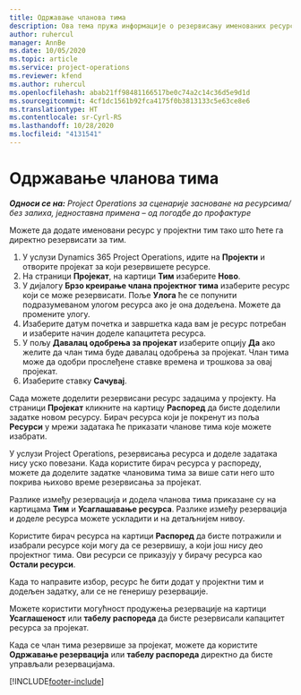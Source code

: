 ```yaml
---
title: Одржавање чланова тима
description: Ова тема пружа информације о резервисању именованих ресурса за тимове пројекта и њиховом додељивању задацима.
author: ruhercul
manager: AnnBe
ms.date: 10/05/2020
ms.topic: article
ms.service: project-operations
ms.reviewer: kfend
ms.author: ruhercul
ms.openlocfilehash: abab21ff98481166517be0c74a2c14c36d5e9d1d
ms.sourcegitcommit: 4cf1dc1561b92fca4175f0b3813133c5e63ce8e6
ms.translationtype: HT
ms.contentlocale: sr-Cyrl-RS
ms.lasthandoff: 10/28/2020
ms.locfileid: "4131541"
---
```

# <a name="maintain-team-members"></a>Одржавање чланова тима

_**Односи се на:** Project Operations за сценарије засноване на ресурсима/без залиха, једноставна примена – од погодбе до профактуре_

Можете да додате именовани ресурс у пројектни тим тако што ћете га директно резервисати за тим.

1. У услузи Dynamics 365 Project Operations, идите на **Пројекти** и отворите пројекат за који резервишете ресурсе.
2. На страници **Пројекат**, на картици **Тим** изаберите **Ново**. 
3. У дијалогу **Брзо креирање члана пројектног тима** изаберите ресурс који се може резервисати. Поље **Улога** ће се попунити подразумеваном улогом ресурса ако је она додељена. Можете да промените улогу. 
4. Изаберите датум почетка и завршетка када вам је ресурс потребан и изаберите начин доделе капацитета ресурса. 
5. У пољу **Давалац одобрења за пројекат** изаберите опцију **Да** ако желите да члан тима буде давалац одобрења за пројекат. Члан тима може да одобри прослеђене ставке времена и трошкова за овај пројекат. 
6. Изаберите ставку **Сачувај**.

Сада можете доделити резервисани ресурс задацима у пројекту. На страници **Пројекат** кликните на картицу **Распоред** да бисте доделили задатке новом ресурсу. Бирач ресурса који је покренут из поља **Ресурси** у мрежи задатака ће приказати чланове тима које можете изабрати.


У услузи Project Operations, резервисања ресурса и доделе задатака нису уско повезани. Када користите бирач ресурса у распореду, можете да доделите задатке члановима тима за више сати него што покрива њихово време резервисања за пројекат.

Разлике између резервација и додела чланова тима приказане су на картицама **Тим** и **Усаглашавање ресурса**. Разлике између резервација и доделе ресурса можете ускладити и на детаљнијем нивоу.

Користите бирач ресурса на картици **Распоред** да бисте потражили и изабрали ресурсе који могу да се резервишу, а који још нису део пројектног тима. Ови ресурси се приказују у бирачу ресурса као **Остали ресурси**.

Када то направите избор, ресурс ће бити додат у пројектни тим и додељен задатку, али се не генеришу резервације.

Можете користити могућност продужења резервације на картици **Усаглашеност** или **табелу распореда** да бисте резервисали капацитет ресурса за пројекат.

Када се члан тима резервише за пројекат, можете да користите **Одржавање резервација** или **табелу распореда** директно да бисте управљали резервацијама.


[!INCLUDE[footer-include](../includes/footer-banner.md)]